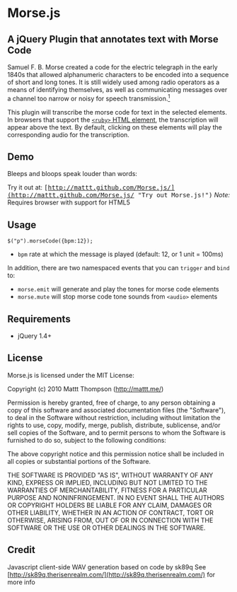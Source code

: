 # Morse.js
## A jQuery Plugin that annotates text with Morse Code

Samuel F. B. Morse created a code for the electric telegraph in the early 1840s that allowed alphanumeric characters to be encoded into a sequence of short and long tones. It is still widely used among radio operators as a means of identifying themselves, as well as communicating messages over a channel too narrow or noisy for speech transmission.[<sup>1</sup>](http://en.wikipedia.org/wiki/Morse_code)

This plugin will transcribe the morse code for text in the selected elements. In browsers that support the [`<ruby>` HTML element](http://www.w3.org/TR/1998/WD-ruby-19981221/), the transcription will appear above the text. By default, clicking on these elements will play the corresponding audio for the transcription.

## Demo

Bleeps and bloops speak louder than words:

Try it out at: <tt>[http://mattt.github.com/Morse.js/](http://mattt.github.com/Morse.js/ "Try out Morse.js!")</tt>
*Note:* Requires browser with support for HTML5 <audio>, such as [Safari 4](http://www.apple.com/safari/download/), [Firefox 3.5](http://www.mozilla.com/firefox/), or [Chrome](http://www.google.com/chrome/)

## Usage

    $("p").morseCode({bpm:12});

- `bpm` rate at which the message is played (default: 12, or 1 unit = 100ms)

In addition, there are two namespaced events that you can `trigger` and `bind` to:

- `morse.emit` will generate and play the tones for morse code elements
- `morse.mute` will stop morse code tone sounds from `<audio>` elements

## Requirements

- jQuery 1.4+

## License

Morse.js is licensed under the MIT License:

  Copyright (c) 2010 Mattt Thompson (http://mattt.me/)

  Permission is hereby granted, free of charge, to any person obtaining a copy
  of this software and associated documentation files (the "Software"), to deal
  in the Software without restriction, including without limitation the rights
  to use, copy, modify, merge, publish, distribute, sublicense, and/or sell
  copies of the Software, and to permit persons to whom the Software is
  furnished to do so, subject to the following conditions:

  The above copyright notice and this permission notice shall be included in
  all copies or substantial portions of the Software.

  THE SOFTWARE IS PROVIDED "AS IS", WITHOUT WARRANTY OF ANY KIND, EXPRESS OR
  IMPLIED, INCLUDING BUT NOT LIMITED TO THE WARRANTIES OF MERCHANTABILITY,
  FITNESS FOR A PARTICULAR PURPOSE AND NONINFRINGEMENT. IN NO EVENT SHALL THE
  AUTHORS OR COPYRIGHT HOLDERS BE LIABLE FOR ANY CLAIM, DAMAGES OR OTHER
  LIABILITY, WHETHER IN AN ACTION OF CONTRACT, TORT OR OTHERWISE, ARISING FROM,
  OUT OF OR IN CONNECTION WITH THE SOFTWARE OR THE USE OR OTHER DEALINGS IN
  THE SOFTWARE.

## Credit

Javascript client-side WAV generation based on code by sk89q
See [http://sk89q.therisenrealm.com/](http://sk89q.therisenrealm.com/) for more info